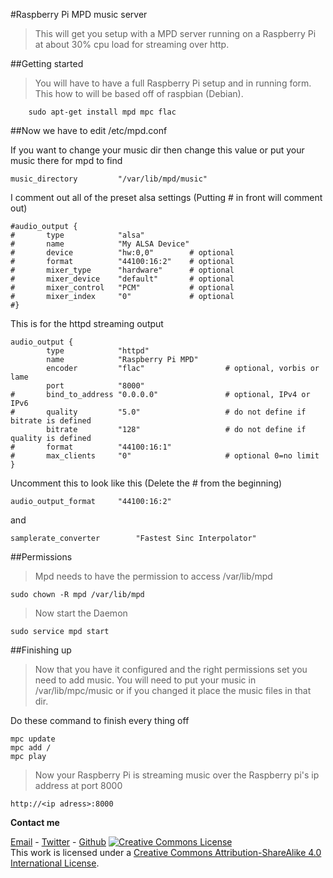 #Raspberry Pi MPD music server
>This will get you setup with a MPD server running on a Raspberry Pi at about 30% cpu load for streaming over http.

##Getting started
>You will have to have a full Raspberry Pi setup and in running form. This how to will be based off of raspbian (Debian).
        
        sudo apt-get install mpd mpc flac
        
##Now we have to edit /etc/mpd.conf

If you want to change your music dir then change this value or put your music there for mpd to find

    music_directory 		"/var/lib/mpd/music"

I comment out all of the preset alsa settings (Putting # in front will comment out)

    #audio_output {
    #       type            "alsa"
    #       name            "My ALSA Device"
    #       device          "hw:0,0"        # optional
    #       format          "44100:16:2"    # optional
    #       mixer_type      "hardware"      # optional
    #       mixer_device    "default"       # optional
    #       mixer_control   "PCM"           # optional
    #       mixer_index     "0"             # optional
    #}

This is for the httpd streaming output

    audio_output {
            type            "httpd"
            name            "Raspberry Pi MPD"
            encoder         "flac"                  # optional, vorbis or lame
            port            "8000"
    #       bind_to_address "0.0.0.0"               # optional, IPv4 or IPv6
    #       quality         "5.0"                   # do not define if bitrate is defined
            bitrate         "128"                   # do not define if quality is defined
    #       format          "44100:16:1"
    #       max_clients     "0"                     # optional 0=no limit
    }
    
Uncomment this to look like this (Delete the # from the beginning)
   
    audio_output_format		"44100:16:2"

and

    samplerate_converter		"Fastest Sinc Interpolator"

##Permissions

>Mpd needs to have the permission to access /var/lib/mpd

    sudo chown -R mpd /var/lib/mpd

>Now start the Daemon

    sudo service mpd start

    
##Finishing up

>Now that you have it configured and the right permissions set you need to add music. You will need to put your music in /var/lib/mpc/music or if you changed it place the music files in that dir.

Do these command to finish every thing off

    mpc update
    mpc add /
    mpc play
    
>Now your Raspberry Pi is streaming music over the Raspberry pi's ip address at port 8000
    
    http://<ip adress>:8000

**Contact me**

[Email](mailto:badtoyz@gmail.com) - [Twitter](https://twitter.com/badtoyz) - [Github](https://github.com/badtoyz)
<a rel="license" href="http://creativecommons.org/licenses/by-sa/4.0/"><img alt="Creative Commons License" style="border-width:0" src="http://i.creativecommons.org/l/by-sa/4.0/88x31.png" /></a><br />This work is licensed under a <a rel="license" href="http://creativecommons.org/licenses/by-sa/4.0/">Creative Commons Attribution-ShareAlike 4.0 International License</a>.